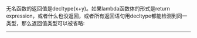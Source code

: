 无名函数的返回值是decltype(x+y)。如果lambda函数体的形式是return expression，或者什么也没返回，或者所有返回语句用decltype都能检测到同一类型，那么返回值类型可以被省略:
***
